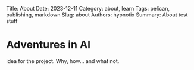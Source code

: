 Title: About
Date: 2023-12-11
Category: about, learn
Tags: pelican, publishing, markdown
Slug: about
Authors: hypnotix
Summary: About test stuff

# Adventures in AI
idea for the project. Why, how... and what not.
